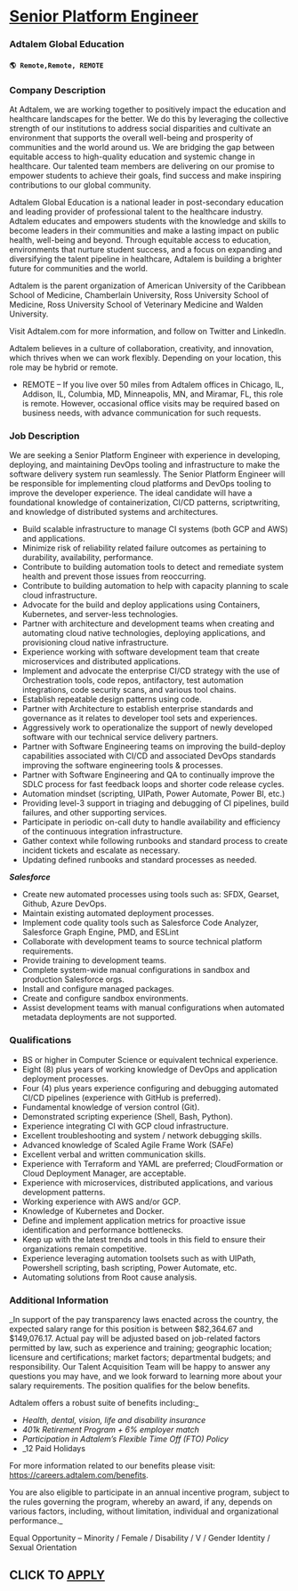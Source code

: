 # [Senior Platform Engineer](https://www.remotewlb.com/apply/senior-platform-engineer-107335)  
### Adtalem Global Education  
#### `🌎 Remote,Remote, REMOTE`  

### **Company Description**

At Adtalem, we are working together to positively impact the education and healthcare landscapes for the better. We do this by leveraging the collective strength of our institutions to address social disparities and cultivate an environment that supports the overall well-being and prosperity of communities and the world around us. We are bridging the gap between equitable access to high-quality education and systemic change in healthcare. Our talented team members are delivering on our promise to empower students to achieve their goals, find success and make inspiring contributions to our global community.

Adtalem Global Education is a national leader in post-secondary education and leading provider of professional talent to the healthcare industry. Adtalem educates and empowers students with the knowledge and skills to become leaders in their communities and make a lasting impact on public health, well-being and beyond. Through equitable access to education, environments that nurture student success, and a focus on expanding and diversifying the talent pipeline in healthcare, Adtalem is building a brighter future for communities and the world.  
  
Adtalem is the parent organization of American University of the Caribbean School of Medicine, Chamberlain University, Ross University School of Medicine, Ross University School of Veterinary Medicine and Walden University.  
  
Visit Adtalem.com for more information, and follow on Twitter and LinkedIn.  
  
Adtalem believes in a culture of collaboration, creativity, and innovation, which thrives when we can work flexibly. Depending on your location, this role may be hybrid or remote.

  * REMOTE – If you live over 50 miles from Adtalem offices in Chicago, IL, Addison, IL, Columbia, MD, Minneapolis, MN, and Miramar, FL, this role is remote. However, occasional office visits may be required based on business needs, with advance communication for such requests.

###  **Job Description**

We are seeking a Senior Platform Engineer with experience in developing, deploying, and maintaining DevOps tooling and infrastructure to make the software delivery system run seamlessly. The Senior Platform Engineer will be responsible for implementing cloud platforms and DevOps tooling to improve the developer experience. The ideal candidate will have a foundational knowledge of containerization, CI/CD patterns, scriptwriting, and knowledge of distributed systems and architectures.

  * Build scalable infrastructure to manage CI systems (both GCP and AWS) and applications. 
  * Minimize risk of reliability related failure outcomes as pertaining to durability, availability, performance. 
  * Contribute to building automation tools to detect and remediate system health and prevent those issues from reoccurring. 
  * Contribute to building automation to help with capacity planning to scale cloud infrastructure. 
  * Advocate for the build and deploy applications using Containers, Kubernetes, and server-less technologies. 
  * Partner with architecture and development teams when creating and automating cloud native technologies, deploying applications, and provisioning cloud native infrastructure. 
  * Experience working with software development team that create microservices and distributed applications. 
  * Implement and advocate the enterprise CI/CD strategy with the use of Orchestration tools, code repos, antifactory, test automation integrations, code security scans, and various tool chains. 
  * Establish repeatable design patterns using code. 
  * Partner with Architecture to establish enterprise standards and governance as it relates to developer tool sets and experiences. 
  * Aggressively work to operationalize the support of newly developed software with our technical service delivery partners. 
  * Partner with Software Engineering teams on improving the build-deploy capabilities associated with CI/CD and associated DevOps standards improving the software engineering tools & processes. 
  * Partner with Software Engineering and QA to continually improve the SDLC process for fast feedback loops and shorter code release cycles. 
  * Automation mindset (scripting, UIPath, Power Automate, Power BI, etc.) 
  * Providing level-3 support in triaging and debugging of CI pipelines, build failures, and other supporting services. 
  * Participate in periodic on-call duty to handle availability and efficiency of the continuous integration infrastructure. 
  * Gather context while following runbooks and standard process to create incident tickets and escalate as necessary. 
  * Updating defined runbooks and standard processes as needed. 

_**Salesforce**_

  * Create new automated processes using tools such as: SFDX, Gearset, Github, Azure DevOps. 
  * Maintain existing automated deployment processes. 
  * Implement code quality tools such as Salesforce Code Analyzer, Salesforce Graph Engine, PMD, and ESLint 
  * Collaborate with development teams to source technical platform requirements. 
  * Provide training to development teams. 
  * Complete system-wide manual configurations in sandbox and production Salesforce orgs. 
  * Install and configure managed packages. 
  * Create and configure sandbox environments. 
  * Assist development teams with manual configurations when automated metadata deployments are not supported. 

### **Qualifications**

  * BS or higher in Computer Science or equivalent technical experience. 
  * Eight (8) plus years of working knowledge of DevOps and application deployment processes. 
  * Four (4) plus years experience configuring and debugging automated CI/CD pipelines (experience with GitHub is preferred). 
  * Fundamental knowledge of version control (Git). 
  * Demonstrated scripting experience (Shell, Bash, Python). 
  * Experience integrating CI with GCP cloud infrastructure. 
  * Excellent troubleshooting and system / network debugging skills. 
  * Advanced knowledge of Scaled Agile Frame Work (SAFe) 
  * Excellent verbal and written communication skills. 
  * Experience with Terraform and YAML are preferred; CloudFormation or Cloud Deployment Manager, are acceptable. 
  * Experience with microservices, distributed applications, and various development patterns. 
  * Working experience with AWS and/or GCP. 
  * Knowledge of Kubernetes and Docker. 
  * Define and implement application metrics for proactive issue identification and performance bottlenecks. 
  * Keep up with the latest trends and tools in this field to ensure their organizations remain competitive.
  * Experience leveraging automation toolsets such as with UIPath, Powershell scripting, bash scripting, Power Automate, etc. 
  * Automating solutions from Root cause analysis.

### **Additional Information**

 _In support of the pay transparency laws enacted across the country, the expected salary range for this position is between $82,364.67 and $149,076.17. Actual pay will be adjusted based on job-related factors permitted by law, such as experience and training; geographic location; licensure and certifications; market factors; departmental budgets; and responsibility. Our Talent Acquisition Team will be happy to answer any questions you may have, and we look forward to learning more about your salary requirements. The position qualifies for the below benefits.  
  
Adtalem offers a robust suite of benefits including:_

  * _Health, dental, vision, life and disability insurance_
  *  _401k Retirement Program + 6% employer match_
  *  _Participation in Adtalem’s Flexible Time Off (FTO) Policy_
  *  _12 Paid Holidays  
  
For more information related to our benefits please visit: https://careers.adtalem.com/benefits.  
  
You are also eligible to participate in an annual incentive program, subject to the rules governing the program, whereby an award, if any, depends on various factors, including, without limitation, individual and organizational performance._

Equal Opportunity – Minority / Female / Disability / V / Gender Identity / Sexual Orientation

  
## CLICK TO [APPLY](https://www.remotewlb.com/apply/senior-platform-engineer-107335)

